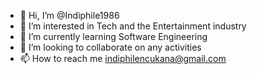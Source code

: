 - 👋 Hi, I’m @Indiphile1986
- 👀 I’m interested in Tech and the Entertainment industry
- 🌱 I’m currently learning Software Engineering
- 💞️ I’m looking to collaborate on any activities
- 📫 How to reach me indiphilencukana@gmail.com

<!---
Indiphile1986/Indiphile1986 is a ✨ special ✨ repository because its `README.md` (this file) appears on your GitHub profile.
You can click the Preview link to take a look at your changes.
--->
